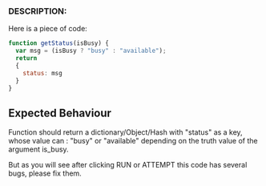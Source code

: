### DESCRIPTION:

Here is a piece of code:

```js
function getStatus(isBusy) {
  var msg = (isBusy ? "busy" : "available");
  return 
  {
    status: msg
  }
}
```
## Expected Behaviour

Function should return a dictionary/Object/Hash with "status" as a key, whose value can : "busy" or "available" depending on the truth value of the argument is_busy.

But as you will see after clicking RUN or ATTEMPT this code has several bugs, please fix them.

